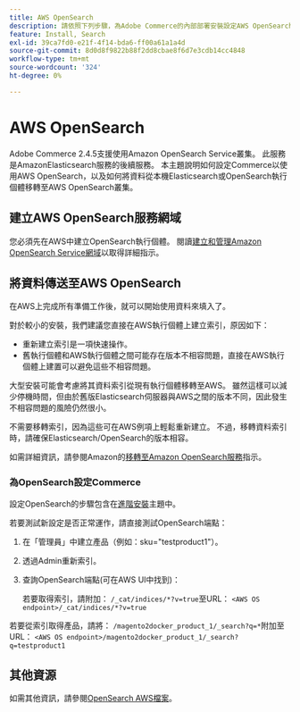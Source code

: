 ```yaml
---
title: AWS OpenSearch
description: 請依照下列步驟，為Adobe Commerce的內部部署安裝設定AWS OpenSearch Web服務。
feature: Install, Search
exl-id: 39ca7fd0-e21f-4f14-bda6-ff00a61a1a4d
source-git-commit: 8d0d8f9822b88f2dd8cbae8f6d7e3cdb14cc4848
workflow-type: tm+mt
source-wordcount: '324'
ht-degree: 0%

---
```


# AWS OpenSearch

Adobe Commerce 2.4.5支援使用Amazon OpenSearch Service叢集。 此服務是AmazonElasticsearch服務的後續服務。 本主題說明如何設定Commerce以使用AWS OpenSearch，以及如何將資料從本機Elasticsearch或OpenSearch執行個體移轉至AWS OpenSearch叢集。

## 建立AWS OpenSearch服務網域

您必須先在AWS中建立OpenSearch執行個體。
閱讀[建立和管理Amazon OpenSearch Service網域](https://docs.aws.amazon.com/opensearch-service/latest/developerguide/createupdatedomains.html)以取得詳細指示。

## 將資料傳送至AWS OpenSearch

在AWS上完成所有準備工作後，就可以開始使用資料來填入了。

對於較小的安裝，我們建議您直接在AWS執行個體上建立索引，原因如下：

* 重新建立索引是一項快速操作。
* 舊執行個體和AWS執行個體之間可能存在版本不相容問題，直接在AWS執行個體上建置可以避免這些不相容問題。

大型安裝可能會考慮將其資料索引從現有執行個體移轉至AWS。 雖然這樣可以減少停機時間，但由於舊版Elasticsearch伺服器與AWS之間的版本不同，因此發生不相容問題的風險仍然很小。

不需要移轉索引，因為這些可在AWS例項上輕鬆重新建立。
不過，移轉資料索引時，請確保Elasticsearch/OpenSearch的版本相容。

如需詳細資訊，請參閱Amazon的[移轉至Amazon OpenSearch服務](https://docs.aws.amazon.com/opensearch-service/latest/developerguide/migration.html)指示。

### 為OpenSearch設定Commerce

設定OpenSearch的步驟包含在[進階安裝](../../advanced.md)主題中。

若要測試新設定是否正常運作，請直接測試OpenSearch端點：

1. 在「管理員」中建立產品（例如：sku=&quot;testproduct1&quot;）。
1. 透過Admin重新索引。
1. 查詢OpenSearch端點(可在AWS UI中找到)：

   若要取得索引，請附加： `/_cat/indices/*?v=true`至URL：
   `<AWS OS endpoint>/_cat/indices/*?v=true`

若要從索引取得產品，請將： `/magento2docker_product_1/_search?q=*`附加至URL：
`<AWS OS endpoint>/magento2docker_product_1/_search?q=testproduct1`

## 其他資源

如需其他資訊，請參閱[OpenSearch AWS檔案](https://docs.aws.amazon.com/opensearch-service/index.html)。
